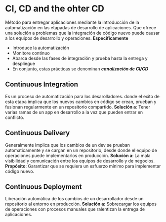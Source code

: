 # CI, CD and the ohter CD
<!-- Image of resource holberton about CI/CD-->
Método para entregar aplicaciones mediante la introducción de la automatización en las
etapadas de desarrollo de aplicaciones. Que ofrece una solución a problemas que la
integración de código nuevo puede causar a los equipos de desarrollo y operaciones.
**Específicamente**
- Introduce la automatización
- Monitore continuo
- Abarca desde las fases de integración y prueba hasta la entrega y despliegue
- En conjunto, estas prácticas se denominan _**canalización de CI/CD**_
## Continuous Integration
Es un proceso de automatización para los desarolladores. donde el exito de esta etapa
implica que los nuevos cambios en código se crean, prueban y fusionan regularmente en un
repositorio compartido.
**Solución a**: Tener varias ramas de un app en desarrollo a la vez que pueden entrar en
conflicto.
## Continuous Delivery
Generalmente implica que los cambios de un dev se prueban automaticamente y se cargan en
un repositorio, desde donde el equipo de operaciones puede implementarlos en producción.
**Solución a**: La mala visibilidad y comunicación entre los equipos de desarrollo y de
negocios.
**Propósito**: Garantizar que se requiera un esfuerzo mínimo para implementar código
nuevo.
## Continuous Deployment
Liberación automática de los cambios de un desarrollador desde un repositorio al entorno
en producción.
**Solución a:** Sobrecargar los equipos de operaciones con procesos manuales que
ralentizan la entrega de aplicaciones.
<!--Image from RedHat about CI/CD-->
